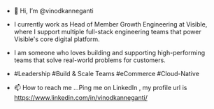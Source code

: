 - 👋 Hi, I’m @vinodkanneganti
- I currently work as Head of Member Growth Engineering at Visible, where I support multiple full-stack engineering teams that power Visible's core digital platform.
- I am someone who loves building and supporting high-performing teams that solve real-world problems for customers.
- #Leadership #Build & Scale Teams #eCommerce #Cloud-Native


- 📫 How to reach me ...Ping me on LinkedIn , my profile url is https://www.linkedin.com/in/vinodkanneganti/

<!---
vinodkanneganti/vinodkanneganti is a ✨ special ✨ repository because its `README.md` (this file) appears on your GitHub profile.
You can click the Preview link to take a look at your changes.
--->
